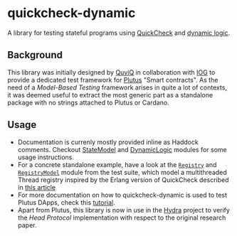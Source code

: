 # quickcheck-dynamic

A library for testing stateful programs using [QuickCheck](https://hackage.haskell.org/package/QuickCheck) and [dynamic logic](https://en.wikipedia.org/wiki/Dynamic_logic_(modal_logic)).

## Background

This library was initially designed by [QuviQ](http://www.quviq.com/) in collaboration with
[IOG](https://iohk.io/) to provide a dedicated test framework for [Plutus](https://docs.cardano.org/plutus/learn-about-plutus) "Smart
contracts". As the need of a _Model-Based Testing_ framework arises in
quite a lot of contexts, it was deemed useful to extract the most
generic part as a standalone package with no strings attached to
Plutus or Cardano.

## Usage

* Documentation is currenly mostly provided inline as Haddock
  comments. Checkout [StateModel](https://hackage.haskell.org/package/quickcheck-dynamic/docs/src/Test.QuickCheck.StateModel.html)
  and [DynamicLogic](https://hackage.haskell.org/package/quickcheck-dynamic/docs/Test-QuickCheck-DynamicLogic.html) modules for
  some usage instructions.
* For a concrete standalone example, have a look at the [`Registry`](https://github.com/input-output-hk/quickcheck-dynamic/blob/main/quickcheck-dynamic/test/Spec/DynamicLogic/Registry.hs) and [`RegistryModel`](https://github.com/input-output-hk/quickcheck-dynamic/blob/main/quickcheck-dynamic/test/Spec/DynamicLogic/RegistryModel.hs) module from the test suite, which model a multithreaded Thread registry inspired by the Erlang version of QuickCheck described in [this article](https://mengwangoxf.github.io/Papers/Erlang18.pdf)
* For more documentation on how to quickcheck-dynamic is used to test
  Plutus DApps, check this
  [tutorial](https://plutus-apps.readthedocs.io/en/latest/plutus/tutorials/contract-models.html).
* Apart from Plutus, this library is now in use in the
  [Hydra](https://github.com/input-output-hk/hydra-poc) project to
  verify the _Head Protocol_ implementation with respect to the
  original research paper.
